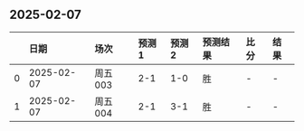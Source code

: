 

## 2025-02-07

|    | 日期       | 场次    | 预测1   | 预测2   | 预测结果   | 比分   | 结果   |
|---:|:-----------|:--------|:--------|:--------|:-----------|:-------|:-------|
|  0 | 2025-02-07 | 周五003 | 2-1     | 1-0     | 胜         | -      | -      |
|  1 | 2025-02-07 | 周五004 | 2-1     | 3-1     | 胜         | -      | -      |

